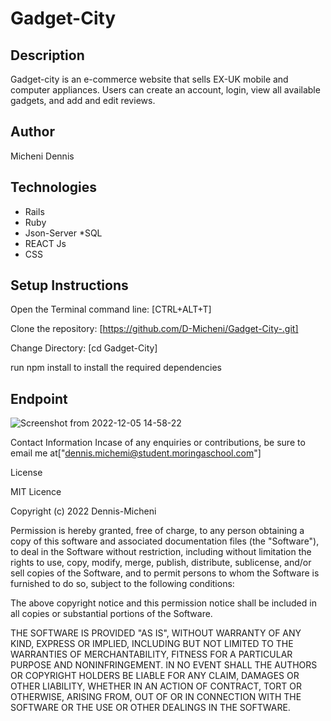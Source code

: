 # Gadget-City 
## Description
Gadget-city is an e-commerce website that sells EX-UK mobile and computer appliances. Users can create an account, login, view all available gadgets, and add and edit reviews.
## Author 
Micheni Dennis
## Technologies
* Rails
* Ruby
* Json-Server
*SQL
* REACT Js
* CSS
## Setup Instructions
Open the Terminal command line: [CTRL+ALT+T]

Clone the repository: [https://github.com/D-Micheni/Gadget-City-.git]

Change Directory: [cd Gadget-City]

run npm install to install the required dependencies

    
## Endpoint

![Screenshot from 2022-12-05 14-58-22](https://user-images.githubusercontent.com/108609340/205635310-07ff4830-e1f8-4dcb-8249-db55c05749e5.png)



Contact Information
Incase of any enquiries or contributions, be sure to email me at["dennis.michemi@student.moringaschool.com"]

License

MIT Licence

Copyright (c) 2022 Dennis-Micheni

Permission is hereby granted, free of charge, to any person obtaining a copy of this software and associated documentation files (the "Software"), to deal in the Software without restriction, including without limitation the rights to use, copy, modify, merge, publish, distribute, sublicense, and/or sell copies of the Software, and to permit persons to whom the Software is furnished to do so, subject to the following conditions:

The above copyright notice and this permission notice shall be included in all copies or substantial portions of the Software.

THE SOFTWARE IS PROVIDED "AS IS", WITHOUT WARRANTY OF ANY KIND, EXPRESS OR IMPLIED, INCLUDING BUT NOT LIMITED TO THE WARRANTIES OF MERCHANTABILITY, FITNESS FOR A PARTICULAR PURPOSE AND NONINFRINGEMENT. IN NO EVENT SHALL THE AUTHORS OR COPYRIGHT HOLDERS BE LIABLE FOR ANY CLAIM, DAMAGES OR OTHER LIABILITY, WHETHER IN AN ACTION OF CONTRACT, TORT OR OTHERWISE, ARISING FROM, OUT OF OR IN CONNECTION WITH THE SOFTWARE OR THE USE OR OTHER DEALINGS IN THE SOFTWARE.
